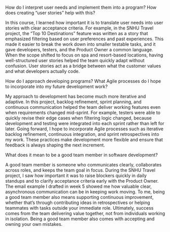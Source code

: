 How do I interpret user needs and implement them into a program? How does creating “user stories” help with this?

In this course, I learned how important it is to translate user needs into user stories with clear acceptance criteria. For example, in the SNHU Travel project, the “Top 10 Destinations” feature was written as a story that emphasized filtering based on user preferences and past experiences. This made it easier to break the work down into smaller testable tasks, and it gave developers, testers, and the Product Owner a common language. When the scope shifted to focus on spa and resort-based locations, having well-structured user stories helped the team quickly adapt without confusion. User stories act as a bridge between what the customer values and what developers actually code.

How do I approach developing programs? What Agile processes do I hope to incorporate into my future development work?

My approach to development has become much more iterative and adaptive. In this project, backlog refinement, sprint planning, and continuous communication helped the team deliver working features even when requirements changed mid-sprint. For example, testers were able to quickly revise their edge cases when filtering logic changed, because development and testing were integrated into each sprint rather than left for later. Going forward, I hope to incorporate Agile processes such as iterative backlog refinement, continuous integration, and sprint retrospectives into my work. These practices make development more flexible and ensure that feedback is always shaping the next increment.

What does it mean to be a good team member in software development?

A good team member is someone who communicates clearly, collaborates across roles, and keeps the team goal in focus. During the SNHU Travel project, I saw how important it was to raise blockers quickly in daily standups and to clarify acceptance criteria early with the Product Owner. The email example I drafted in week 5 showed me how valuable clear, asynchronous communication can be in keeping work moving. To me, being a good team member also means supporting continuous improvement, whether that’s through contributing ideas in retrospectives or helping teammates with tasks outside your immediate role. Ultimately, success comes from the team delivering value together, not from individuals working in isolation. Being a good team member also comes with accepting and owning your own mistakes.